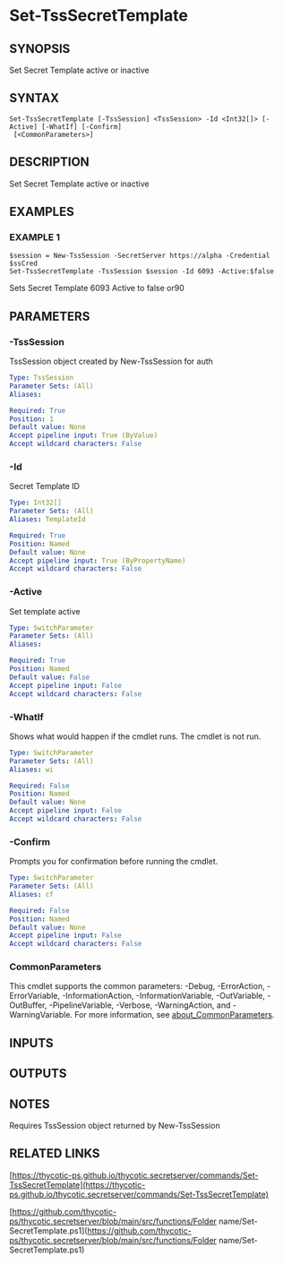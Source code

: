 # Set-TssSecretTemplate

## SYNOPSIS
Set Secret Template active or inactive

## SYNTAX

```
Set-TssSecretTemplate [-TssSession] <TssSession> -Id <Int32[]> [-Active] [-WhatIf] [-Confirm]
 [<CommonParameters>]
```

## DESCRIPTION
Set Secret Template active or inactive

## EXAMPLES

### EXAMPLE 1
```
$session = New-TssSession -SecretServer https://alpha -Credential $ssCred
Set-TssSecretTemplate -TssSession $session -Id 6093 -Active:$false
```

Sets Secret Template 6093 Active to false or90

## PARAMETERS

### -TssSession
TssSession object created by New-TssSession for auth

```yaml
Type: TssSession
Parameter Sets: (All)
Aliases:

Required: True
Position: 1
Default value: None
Accept pipeline input: True (ByValue)
Accept wildcard characters: False
```

### -Id
Secret Template ID

```yaml
Type: Int32[]
Parameter Sets: (All)
Aliases: TemplateId

Required: True
Position: Named
Default value: None
Accept pipeline input: True (ByPropertyName)
Accept wildcard characters: False
```

### -Active
Set template active

```yaml
Type: SwitchParameter
Parameter Sets: (All)
Aliases:

Required: True
Position: Named
Default value: False
Accept pipeline input: False
Accept wildcard characters: False
```

### -WhatIf
Shows what would happen if the cmdlet runs.
The cmdlet is not run.

```yaml
Type: SwitchParameter
Parameter Sets: (All)
Aliases: wi

Required: False
Position: Named
Default value: None
Accept pipeline input: False
Accept wildcard characters: False
```

### -Confirm
Prompts you for confirmation before running the cmdlet.

```yaml
Type: SwitchParameter
Parameter Sets: (All)
Aliases: cf

Required: False
Position: Named
Default value: None
Accept pipeline input: False
Accept wildcard characters: False
```

### CommonParameters
This cmdlet supports the common parameters: -Debug, -ErrorAction, -ErrorVariable, -InformationAction, -InformationVariable, -OutVariable, -OutBuffer, -PipelineVariable, -Verbose, -WarningAction, and -WarningVariable. For more information, see [about_CommonParameters](http://go.microsoft.com/fwlink/?LinkID=113216).

## INPUTS

## OUTPUTS

## NOTES
Requires TssSession object returned by New-TssSession

## RELATED LINKS

[https://thycotic-ps.github.io/thycotic.secretserver/commands/Set-TssSecretTemplate](https://thycotic-ps.github.io/thycotic.secretserver/commands/Set-TssSecretTemplate)

[https://github.com/thycotic-ps/thycotic.secretserver/blob/main/src/functions/Folder name/Set-SecretTemplate.ps1](https://github.com/thycotic-ps/thycotic.secretserver/blob/main/src/functions/Folder name/Set-SecretTemplate.ps1)


